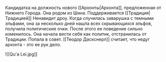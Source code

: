 
Кандидатка на должность нового [[Архонты\|Архонта]], предложенная от Нижнего Города.
Она родом из Шина.
Поддерживается [[Традиция\|Традицией]]
Ненавидит дроу.
Когда случилась заварушка с темными эльфами, она за несколько дней нашла всех скрывающихся эльфов, получила политические очки. После этого ее поведение сильно изменилось. Она начала вести себя как политик, отстранилась от Традиции. Попала в совет. [[Теодор Даскснерл]] считает, что недуг архонта - это ее рук дело.

![[Qu'a Lei.jpg]]